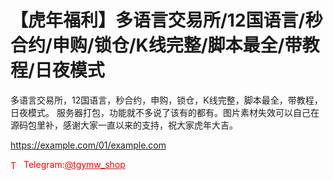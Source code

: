 # 【虎年福利】多语言交易所/12国语言/秒合约/申购/锁仓/K线完整/脚本最全/带教程/日夜模式

多语言交易所，12国语言，秒合约，申购，锁仓，K线完整，脚本最全，带教程，日夜模式。 服务器打包，功能就不多说了该有的都有。图片素材失效可以自己在源码包里补，感谢大家一直以来的支持，祝大家虎年大吉。<br>

https://example.com/01/example.com


<p style="color: red;"><img src="https://cdn-icons-png.flaticon.com/512/2111/2111646.png" alt="Telegram Icon" style="width: 16px; vertical-align: middle; margin-right: 5px;">Telegram:<a href="https://t.me/tgymw_shop" style="color: red;">@tgymw_shop</a></p>
